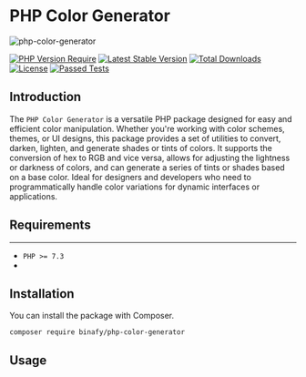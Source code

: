 # PHP Color Generator

<img src="https://banners.beyondco.de/PHP%20Color%20Generator.png?theme=dark&packageManager=composer+require&packageName=binafy%2Fphp-color-generator&pattern=cage&style=style_1&description=Generate+colors+with+PHP&md=1&showWatermark=0&fontSize=100px&images=https%3A%2F%2Fwww.php.net%2Fimages%2Flogos%2Fnew-php-logo.svg" alt="php-color-generator">

[![PHP Version Require](https://img.shields.io/packagist/dependency-v/binafy/php-color-generator/php)](https://packagist.org/packages/binafy/php-color-generator)
[![Latest Stable Version](https://img.shields.io/packagist/v/binafy/php-color-generator.svg?style=flat-square)](https://packagist.org/packages/binafy/php-color-generator)
[![Total Downloads](https://img.shields.io/packagist/dt/binafy/php-color-generator.svg?style=flat-square)](https://packagist.org/packages/binafy/php-color-generator)
[![License](https://img.shields.io/packagist/l/binafy/php-color-generator)](https://packagist.org/packages/binafy/php-color-generator)
[![Passed Tests](https://github.com/binafy/php-color-generator/actions/workflows/tests.yml/badge.svg)](https://github.com/binafy/php-color-generator/actions/workflows/tests.yml)

## Introduction

The `PHP Color Generator` is a versatile PHP package designed for easy and efficient color manipulation. Whether you're working with color schemes, themes, or UI designs, this package provides a set of utilities to convert, darken, lighten, and generate shades or tints of colors. It supports the conversion of hex to RGB and vice versa, allows for adjusting the lightness or darkness of colors, and can generate a series of tints or shades based on a base color. Ideal for designers and developers who need to programmatically handle color variations for dynamic interfaces or applications.

## Requirements

***
- ```PHP >= 7.3```
- 
## Installation

You can install the package with Composer.

```shell
composer require binafy/php-color-generator
```

## Usage

#### 
